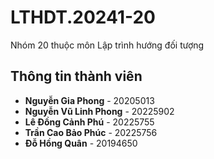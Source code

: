 # LTHDT.20241-20

Nhóm 20 thuộc môn Lập trình hướng đối tượng

## Thông tin thành viên

- **Nguyễn Gia Phong** - 20205013
- **Nguyễn Vũ Linh Phong** - 20225902
- **Lê Đồng Cảnh Phú** - 20225755
- **Trần Cao Bảo Phúc** - 20225756
- **Đỗ Hồng Quân** - 20194650
